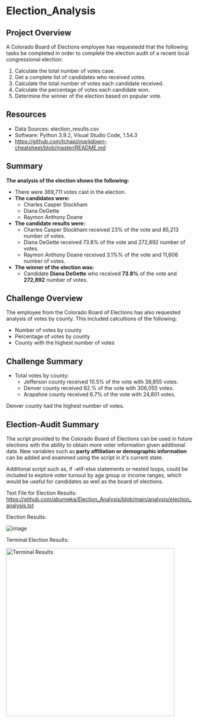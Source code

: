 # Election_Analysis

## Project Overview 
A Colorado Board of Elections employee has requestedd that the following tasks be completed in order to complete the election audit of a recent local congressional election: 

1. Calculate the total number of votes case. 
2. Get a complete list of candidates who received votes. 
3. Calculate the total number of votes each candidate received. 
4. Calculate the percentage of votes each candidate won. 
5. Determine the winner of the election based on popular vote. 

## Resources 
 * Data Sources: election_results.csv
 * Software: Python 3.9.2, Visual Studio Code, 1.54.3
 * https://github.com/tchapi/markdown-cheatsheet/blob/master/README.md

## Summary

**The analysis of the election shows the following:** 
* There were 369,711 votes cast in the election. 
* **The candidates were:** 
    * Charles Casper Stockham 
    * Diana DeGette 
    * Raymon Anthony Doane
* **The candidate results were:**
    * Charles Casper Stockham received 23% of the vote and 85,213 number of votes. 
    * Diana DeGette received 73.8% of the vote and 272,892 number of votes.
    * Raymon Anthony Doane received 3.1%% of the vote and 11,606 number of votes.
 * **The winner of the election was:** 
    * Candidate **Diana DeGette** who received **73.8%** of the vote and **272,892** number of votes. 

## Challenge Overview 
The employee from the Colorado Board of Elections has also requested analysis of votes by county. This included calcultions of the following: 

   * Number of votes by county
   * Percentage of votes by county 
   * County with the highest number of votes

## Challenge Summary

* Total votes by county: 
   * Jefferson county received  10.5% of the vote with 38,855 votes. 
   * Denver county received 82.% of the vote with 306,055 votes. 
   * Arapahoe county received 6.7% of the vote with 24,801 votes. 

Denver county had the highest number of votes. 

## Election-Audit Summary 
The script provided to the Colorado Board of Elections can be used in future elections with the ability to obtain more voter information given additional data. New variables such as **party affiliation or demographic information** can be added and examined using the script in it's current state. 

Additional script such as, if -elif-else statements or nested loops, could be included to explore voter turnout by age group or income ranges, which would be useful for candidates as well as the board of elections.


Text File for Election Results: 
https://github.com/aburneka/Election_Analysis/blob/main/analysis/election_analysis.txt

Election Results: 

![image](https://user-images.githubusercontent.com/79999761/113524489-e3bc4700-9563-11eb-8220-e2615303f3fd.png)

Terminal Election Results: 

<img width="455" alt="Terminal Results" src="https://user-images.githubusercontent.com/79999761/113524427-7c05fc00-9563-11eb-9a94-0ac755c06b0e.png">


